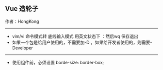## Vue 造轮子

作者：HongKong

---

- vim/vi 命令模式转 底线输入模式 用英文状态下 ：然后wq 保存退出
- 如果一个包是给用户使用的，不需要加-D ，如果给开发者使用的，则需要-Developer

---

- 使用组件前，必须设置 borde-size: border-box;

  

